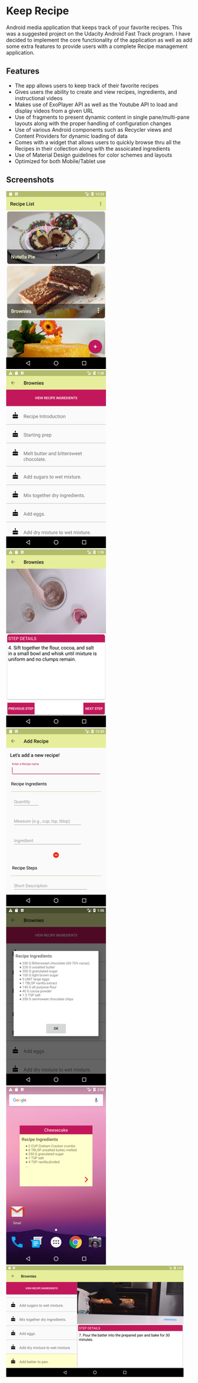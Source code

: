 # Keep Recipe
Android media application that keeps track of your favorite recipes. This was a suggested project on the Udacity Android Fast Track program. I have decided to implement the core functionality of the application as well as add some extra features to provide users with a complete Recipe management application.

## Features
<ul>
<li>The app allows users to keep track of their favorite recipes </li>
<li>Gives users the ability to create and view recipes, ingredients, and instructional videos</li>
<li>Makes use of ExoPlayer API as well as the Youtube API to load and display videos from a given URL</li>
<li>Use of fragments to present dynamic content in single pane/multi-pane layouts along with the proper handling of configuration changes</li>
<li>Use of various Android components such as Recycler views and Content Providers for dynamic loading of data</li>
<li>Comes with a widget that allows users to quickly browse thru all the Recipes in their collection along with the assoicated ingredients</li>
<li>Use of Material Design guidelines for color schemes and layouts</li>
<li>Optimized for both Mobile/Tablet use</li>
</ul>

## Screenshots

![Screenshot1](screenshots/smaller-res/main-mobile-portrait) ![Screenshot2](screenshots/smaller-res/detail_mobile_portrait) 
![Screenshot3](screenshots/smaller-res/media-mobile-portrait)
![Screenshot4](screenshots/smaller-res/add-mobile-portrait)
![Screenshot5](screenshots/smaller-res/dialog-recipeIngredints)
![Screenshot6](screenshots/smaller-res/widget) ![Screenshot7](screenshots/smaller-res/media-tablet-lan)  




